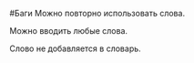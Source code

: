 #Баги
Можно повторно использовать слова.

Можно вводить любые слова.

Слово не добавляется в словарь.


